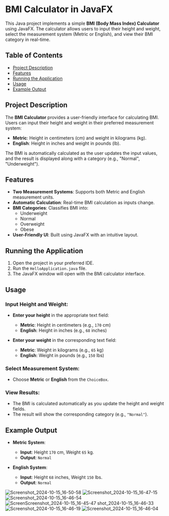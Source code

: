 # BMI Calculator in JavaFX

This Java project implements a simple **BMI (Body Mass Index) Calculator** using JavaFX. The calculator allows users to input their height and weight, select the measurement system (Metric or English), and view their BMI category in real-time.

## Table of Contents
- [Project Description](#project-description)
- [Features](#features)
- [Running the Application](#running-the-application)
- [Usage](#usage)
- [Example Output](#example-output)

## Project Description

The **BMI Calculator** provides a user-friendly interface for calculating BMI. Users can input their height and weight in their preferred measurement system:
- **Metric**: Height in centimeters (cm) and weight in kilograms (kg).
- **English**: Height in inches and weight in pounds (lb).

The BMI is automatically calculated as the user updates the input values, and the result is displayed along with a category (e.g., "Normal", "Underweight").

## Features

- **Two Measurement Systems**: Supports both Metric and English measurement units.
- **Automatic Calculation**: Real-time BMI calculation as inputs change.
- **BMI Categories**: Classifies BMI into:
  - Underweight
  - Normal
  - Overweight
  - Obese
- **User-Friendly UI**: Built using JavaFX with an intuitive layout.


## Running the Application

1. Open the project in your preferred IDE.
2. Run the `HelloApplication.java` file.
3. The JavaFX window will open with the BMI calculator interface.

## Usage

### Input Height and Weight:
- **Enter your height** in the appropriate text field:
  - **Metric**: Height in centimeters (e.g., `170` cm)
  - **English**: Height in inches (e.g., `68` inches)

- **Enter your weight** in the corresponding text field:
  - **Metric**: Weight in kilograms (e.g., `65` kg)
  - **English**: Weight in pounds (e.g., `150` lbs)

### Select Measurement System:
- Choose **Metric** or **English** from the `ChoiceBox`.

### View Results:
- The BMI is calculated automatically as you update the height and weight fields.
- The result will show the corresponding category (e.g., `"Normal"`).

## Example Output

- **Metric System**:
  - **Input**: Height `170` cm, Weight `65` kg.
  - **Output**: `Normal`

- **English System**:
  - **Input**: Height `68` inches, Weight `150` lbs.
  - **Output**: `Normal`



![Screenshot_2024-10-15_16-50-58](https://github.com/user-attachments/assets/9edc64f5-1a44-40b0-98ae-3a46ae3bf75f)
![Screenshot_2024-10-15_16-47-15](https://github.com/user-attachments/assets/4e003464-17c6-4120-8b4b-2ed3234a0b92)
![Screenshot_2024-10-15_16-46-54](https://github.com/user-attachments/assets/e674936f-61bf-43be-bf0e-b00e00ad7669)
![Screen![Screenshot_2024-10-15_16-45-47](https://github.com/user-attachments/assets/5408a872-3277-4954-a827-926d27f61439)
shot_2024-10-15_16-46-33](https://github.com/user-attachments/assets/fd70e23b-b0d3-4ed8-9580-f05c9dff5bf7)
![Screenshot_2024-10-15_16-46-19](https://github.com/user-attachments/assets/fe110111-45bf-464c-9bf5-3c35c5062900)
![Screenshot_2024-10-15_16-46-04](https://github.com/user-attachments/assets/6cd22930-cdcf-4444-af4b-1ccbe658ea20)
